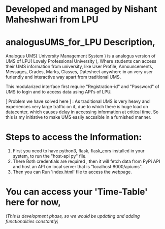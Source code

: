 # Developed and managed by Nishant Maheshwari from LPU

# analogusUMS_for_LPU Description,

Analogus UMS( University Management System ) is a analogus version of UMS of LPU( Lovely Professional University ), Where students can access their UMS information from university, like User Profile, Announcements, Messages, Grades, Marks, Classes, Datesheet anywhere in an very user furiendly and interactive way apart from traditional UMS.

This modularized interface first require "Registration-id" and "Password" of UMS to login and to 
access data using API's of LPU.

[ Problem we have solved here ] : As traditional UMS is very heavy and experiences very large traffic on it, due to which there is huge load on datacenter, which causes delay in accessing information at critical time. So this is my initiative to make UMS easily accssible in a furnished manner.



# Steps to access the Information:

1. First you need to have python3, flask, flask_cors installed in your system, to run the "host-api py" file.
2. There Both credentials are required , then it will fetch data from PyPi API and host an API on local server that is "localhost:8000/apiums".
3. Then you can Run 'index.html' file to access the webpage.

# You can access your 'Time-Table' here for now,

*(This is development phase, so we would be updating and adding functionalities constantly)*